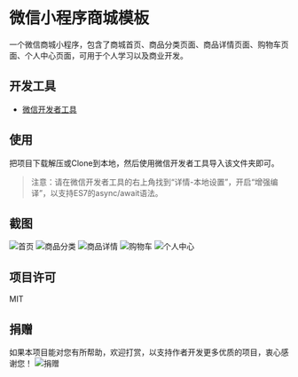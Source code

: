 # 微信小程序商城模板
一个微信商城小程序，包含了商城首页、商品分类页面、商品详情页面、购物车页面、个人中心页面，可用于个人学习以及商业开发。
## 开发工具
- [微信开发者工具](https://developers.weixin.qq.com/miniprogram/dev/devtools/devtools.html)
## 使用
把项目下载解压或Clone到本地，然后使用微信开发者工具导入该文件夹即可。
> 注意：请在微信开发者工具的右上角找到“详情-本地设置”，开启“增强编译”，以支持ES7的async/await语法。
## 截图
![首页](screenshots/screenshot-1.png)
![商品分类](screenshots/screenshot-2.png)
![商品详情](screenshots/screenshot-3.png)
![购物车](screenshots/screenshot-4.png)
![个人中心](screenshots/screenshot-5.png)
## 项目许可
MIT
## 捐赠
如果本项目能对您有所帮助，欢迎打赏，以支持作者开发更多优质的项目，衷心感谢您！
![捐赠](qrcode_donate.png)